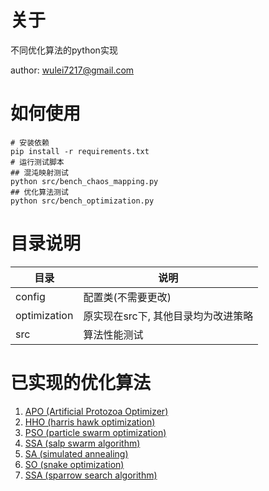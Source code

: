 # 关于

不同优化算法的python实现

author: wulei7217@gmail.com

# 如何使用

```shell
# 安装依赖
pip install -r requirements.txt
# 运行测试脚本
## 混沌映射测试
python src/bench_chaos_mapping.py
## 优化算法测试
python src/bench_optimization.py
```

# 目录说明

| 目录           | 说明                   |
|--------------|----------------------|
| config       | 配置类(不需要更改)           |
| optimization | 原实现在src下, 其他目录均为改进策略 |
| src          | 算法性能测试               |

# 已实现的优化算法

1. [APO (Artificial Protozoa Optimizer)](optimization/src/artificial_protozoa_optimization.py)
2. [HHO (harris hawk optimization)](optimization/src/harris_hawk_optimization.py)
3. [PSO (particle swarm optimization)](optimization/src/particle_swarm_optimization.py)
4. [SSA (salp swarm algorithm)](optimization/src/salp_swarm_algorithm.py)
5. [SA (simulated annealing)](optimization/src/simulated_annealing.py)
6. [SO (snake optimization)](optimization/src/snake_optimizer.py)
7. [SSA (sparrow search algorithm)](optimization/src/sparrow_search_algorithm.py)
